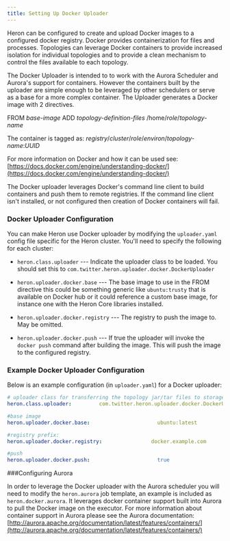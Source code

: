 ```yaml
---
title: Setting Up Docker Uploader
---
```


Heron can be configured to create and upload Docker images to a configured
docker registry. Docker provides containerization for files and processes.
Topologies can leverage Docker containers to provide increased isolation for individual
topologies and to provide a clean mechanism to control the files available to each
topology.

The Docker Uploader is intended to to work with the Aurora Scheduler and Aurora's support
for containers. However the containers built by the uploader are simple enough to be leveraged
by other schedulers or serve as a base for a more complex container. The Uploader
generates a Docker image with 2 directives.

FROM *base-image*
ADD *topology-definition-files* /home/*role*/*topology-name*

The container is tagged as:
*registry*/*cluster*/*role*/*environ*/*topology-name*:*UUID*

For more information on Docker and how it can be used see:
[https://docs.docker.com/engine/understanding-docker/](https://docs.docker.com/engine/understanding-docker/)

The Docker uploader leverages Docker's command line client to build containers and push them to
remote registries. If the command line client isn't installed, or not configured then creation of
Docker containers will fail.

### Docker Uploader Configuration

You can make Heron use Docker uploader by modifying the `uploader.yaml` config file specific
for the Heron cluster. You'll need to specify the following for each cluster:

* `heron.class.uploader` --- Indicate the uploader class to be loaded. You should set this
to `com.twitter.heron.uploader.docker.DockerUploader`

* `heron.uploader.docker.base` --- The base image to use in the FROM directive this could
be something generic like `ubuntu:trusty` that is available on Docker hub or it could reference
a custom base image, for instance one with the Heron Core libraries installed.
 
* `heron.uploader.docker.registry` --- The registry to push the image to. May be omitted.
 
* `heron.uploader.docker.push` --- If true the uploader will invoke the `docker push` command
after building the image. This will push the image to the configured registry.

### Example Docker Uploader Configuration

Below is an example configuration (in `uploader.yaml`) for a Docker uploader:

```yaml
# uploader class for transferring the topology jar/tar files to storage
heron.class.uploader:         com.twitter.heron.uploader.docker.DockerUploader

#base image
heron.uploader.docker.base:                      ubuntu:latest

#registry prefix:
heron.uploader.docker.registry:                docker.example.com

#push
heron.uploader.docker.push:                      true
```

###Configuring Aurora

In order to leverage the Docker uploader with the Aurora scheduler you will need
to modify the `heron.aurora` job template, an example is included as `heron.docker.aurora`.
It leverages docker container support built into Aurora to pull the Docker image
on the executor. For more information about container support in Aurora please see the
Aurora documentation:
[http://aurora.apache.org/documentation/latest/features/containers/](http://aurora.apache.org/documentation/latest/features/containers/)
